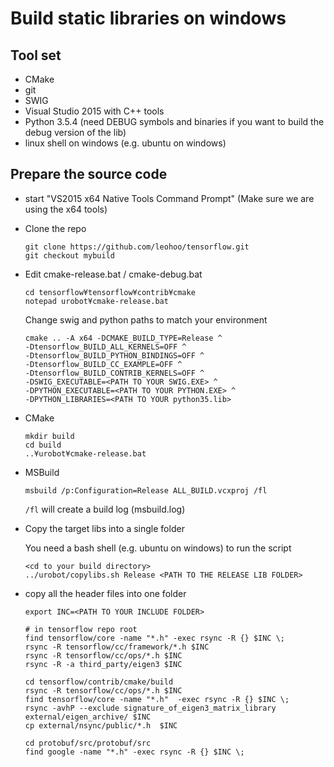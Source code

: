 Build static libraries on windows
=================================

Tool set
--------
* CMake
* git
* SWIG
* Visual Studio 2015 with C++ tools
* Python 3.5.4 (need DEBUG symbols and binaries if you want to build the debug version of the lib)
* linux shell on windows (e.g. ubuntu on windows)

Prepare the source code
-----------------------
* start "VS2015 x64 Native Tools Command Prompt" (Make sure we are using the x64 tools)
* Clone the repo
  ```text
  git clone https://github.com/leohoo/tensorflow.git
  git checkout mybuild
  ```
* Edit cmake-release.bat / cmake-debug.bat
  ```text
  cd tensorflow¥tensorflow¥contrib¥cmake
  notepad urobot¥cmake-release.bat
  ```
  Change swig and python paths to match your environment
  ```text
  cmake .. -A x64 -DCMAKE_BUILD_TYPE=Release ^
  -Dtensorflow_BUILD_ALL_KERNELS=OFF ^
  -Dtensorflow_BUILD_PYTHON_BINDINGS=OFF ^
  -Dtensorflow_BUILD_CC_EXAMPLE=OFF ^
  -Dtensorflow_BUILD_CONTRIB_KERNELS=OFF ^
  -DSWIG_EXECUTABLE=<PATH TO YOUR SWIG.EXE> ^
  -DPYTHON_EXECUTABLE=<PATH TO YOUR PYTHON.EXE> ^
  -DPYTHON_LIBRARIES=<PATH TO YOUR python35.lib>
  ```
* CMake
  ```text
  mkdir build
  cd build
  ..¥urobot¥cmake-release.bat
  ```
* MSBuild
  ```text
  msbuild /p:Configuration=Release ALL_BUILD.vcxproj /fl
  ```
  `/fl` will create a build log (msbuild.log)
  
* Copy the target libs into a single folder

  You need a bash shell (e.g. ubuntu on windows) to run the script
  
  ```text
  <cd to your build directory>
  ../urobot/copylibs.sh Release <PATH TO THE RELEASE LIB FOLDER>
  ```
* copy all the header files into one folder
  ```text
  export INC=<PATH TO YOUR INCLUDE FOLDER>
  
  # in tensorflow repo root
  find tensorflow/core -name "*.h" -exec rsync -R {} $INC \;
  rsync -R tensorflow/cc/framework/*.h $INC
  rsync -R tensorflow/cc/ops/*.h $INC
  rsync -R -a third_party/eigen3 $INC

  cd tensorflow/contrib/cmake/build
  rsync -R tensorflow/cc/ops/*.h $INC
  find tensorflow/core -name "*.h"  -exec rsync -R {} $INC \;
  rsync -avhP --exclude signature_of_eigen3_matrix_library external/eigen_archive/ $INC
  cp external/nsync/public/*.h  $INC

  cd protobuf/src/protobuf/src
  find google -name "*.h" -exec rsync -R {} $INC \;
  ```
